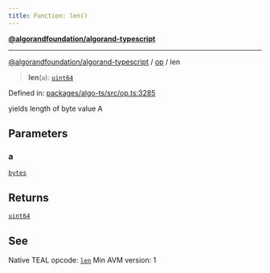 ```yaml
---
title: Function: len()
---
```


[**@algorandfoundation/algorand-typescript**](../../README)

***

[@algorandfoundation/algorand-typescript](../../README) / [op](../README) / len



> **len**(`a`): [`uint64`](../../index/type-aliases/uint64)

Defined in: [packages/algo-ts/src/op.ts:3285](https://github.com/algorandfoundation/puya-ts/blob/main/packages/algo-ts/src/op.ts#L3285)

yields length of byte value A

## Parameters

### a

[`bytes`](../../index/type-aliases/bytes)

## Returns

[`uint64`](../../index/type-aliases/uint64)

## See

Native TEAL opcode: [`len`](https://developer.algorand.org/docs/get-details/dapps/avm/teal/opcodes/v10/#len)
Min AVM version: 1